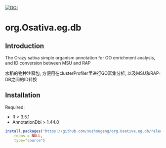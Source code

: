 [![DOI](https://zenodo.org/badge/DOI/10.5281/zenodo.3374105.svg)](https://doi.org/10.5281/zenodo.3374105)

# org.Osativa.eg.db

## Introduction

The Orazy sativa simple organism annotation for GO enrichment analysis, and ID conversion between MSU and RAP

水稻的物种注释包, 方便用在clusterProfiler里进行GO富集分析, 以及MSU和RAP-DB之间的ID转换

## Installation

Required:

- R > 3.5.1
- AnnotationDbi > 1.44.0 

```r
install.packages("https://github.com/xuzhougeng/org.Osativa.eg.db/releases/download/v0.01/org.Osativa.eg.db.tar.gz", 
    repos = NULL, 
    type="source")
```
